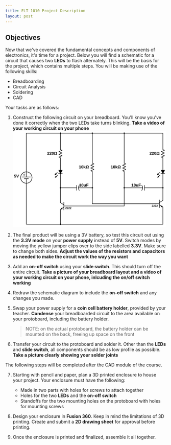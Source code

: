 ```yaml
---
title: ELT 1010 Project Description
layout: post
---
```


## Objectives

Now that we've covered the fundamental concepts and components of electronics, it's time for a project. Below you will find a schematic for a circuit that causes two **LEDs** to flash alternately. This will be the basis for the project, which contains multiple steps. You will be making use of the following skills:

- Breadboarding
- Circuit Analysis
- Soldering
- CAD

Your tasks are as follows:

1. Construct the following circuit on your breadboard. You'll know you've done it correctly when the two LEDs take turns blinking. **Take a video of your working circuit on your phone**
   ![DLP Schematic](../images/schematics/FlashingLEDs.svg)

2. The final product will be using a 3V battery, so test this circuit out using the **3.3V mode** on your **power supply** instead of **5V**. Switch modes by moving the yellow jumper clips over to the side labelled **3.3V**. Make sure to change both sides. **Adjust the values of the resistors and capacitors as needed to make the circuit work the way you want**
3. Add an **on-off switch** using your **slide switch**. This should turn off the entire circuit. **Take a picture of your breadboard layout and a video of your working circuit on your phone, inlcuding the on/off switch working**
4. Redraw the schematic diagram to include the **on-off switch** and any changes you made.
5. Swap your power supply for a **coin cell battery holder**, provided by your teacher. **Condense** your breadboarded circuit to the area available on your protoboard, including the battery holder.

   > NOTE: on the actual protoboard, the battery holder can be mounted on the back, freeing up space on the front

6. Transfer your circuit to the protoboard and solder it. Other than the **LEDs** and **slide switch**, all components should be as low profile as possible. **Take a picture clearly showing your solder joints**

The following steps will be completed after the CAD module of the course.

7. Starting with pencil and paper, plan a 3D printed enclosure to house your project. Your enclosure must have the following:

   - Made in two parts with holes for screws to attach together
   - Holes for the two **LEDs** and the **on-off switch**
   - Standoffs for the two mounting holes on the protoboard with holes for mounting screws

8. Design your enclosure in **Fusion 360**. Keep in mind the limitations of 3D printing. Create and submit a **2D drawing sheet** for approval before printing.

9. Once the enclosure is printed and finalized, assemble it all together.
